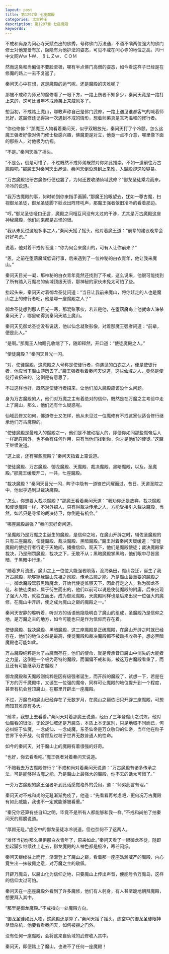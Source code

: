 ```yaml
---
layout: post
title: 第1297章 七座魔殿
categories: 太古神王
description: 第1297章 七座魔殿
keywords:
---
```


不戒和尚身为问心寺天赋杰出的佛秀，号称佛门万法通，不语不嗔两位强大的佛门修士对他宠爱有加，隐隐有为他护法的姿态，可见不戒在问心寺的地位之高。㈧㈠ 中文网Ｗｗ┡Ｗ． ８⒈Ｚｗ．ＣＯＭ

然而这臭和尚偏偏不要脸至极，哪有半点佛门高僧的姿态，如今看这样子已经是在修魔的路上一去不复返了。

秦问天心中在想，这是魔殿的运气呢，还是魔殿的灾难呢？

那被不戒称为师兄的魔修看了一眼下方，一路上伤者不知多少，秦问天竟是一路打上来的，这可比当年不戒师弟上来威风多了。

想当初，不戒踏上魔山，哪敢声称自己是佛门武修，一路上遇见谁都客气的喊着师兄好，这魔修还记得第一次遇到不戒的情形，想着师弟真是乖巧温和的修行者。

“你也修佛？”那魔王人物看着秦问天，似乎双眼放光，秦问天打了个冷颤。怎么这魔王强者好像对佛门修士极感兴趣，佛魔更是对立，他竟一点不介意，哪里像下面的那些人，对他极为仇视。

“不是。”秦问天摇了摇头。

“不是么，倒是可惜了，不过既然不戒师弟既然对你如此推崇，不如一道前往万古魔殿吧。”那魔王对秦问天出邀请，秦问天倒没想到上来难，入魔殿却这般容易。

“万古魔殿钻研古魔修行便也罢了，为何还要收纳仙域武修？”御龙圣徒乘龙而来，冷冷的说道。

“我万古魔殿的事，何时轮到你来指手画脚。”那魔王抬眼望去，犹如一尊古魔，扫视御龙圣徒，御龙圣徒脚下妖龙出阵阵吼声，那魔王强者依旧冷冷的看着那边。

“哼。”御龙圣徒哑口无言，魔殿之间相互间没有太过的干涉，尤其是万古魔殿这座神秘魔殿，他们向来都是古怪的很。

“我从未见过这般多事之人。”秦问天摇了摇头，他对着魔王道：“前辈的建议晚辈会好好考虑。”

说着，他对着不戒传音道：“你为何会来魔山的，可有人让你前来？”

“恩，之前在堕落魔域低调行事，后来遇到了一位神秘的白衣青年，他让我来魔山。”

秦问天目光一凝，那神秘的白衣青年竟然还找到了不戒，这么说来，他很可能找到了所有踏入万魔岛的仙域顶级天骄，那神秘的家伙未免太可怕了些。

抬起头来，秦问天对着御龙圣徒问道：“当日让我前来魔山，将你赶走的人也是魔山之上的修行者吧，他是哪一座魔殿之人？”

御龙圣徒想到那人目光一寒，那混账家伙，若非是他，在堕落魔岛上他就命人诛杀秦问天了，哪里轮得到秦问天踏上魔山。

秦问天见御龙圣徒没有说话，他以仙念凝聚影像，对着那魔王强者问道：“前辈，便是此人。”

“是啊。”那魔王人物瞳孔收缩了下，随即释然，开口道：“使徒魔殿之人。”

“使徒魔殿？”秦问天目光一闪。

“对，使徒魔殿，这魔殿之人号称是使徒行者，你遇见的白衣之人，便是使徒行者，他应当下魔山游历去了。”魔王强者看着秦问天说道，这些仙域之人，竟然是使徒行者招来的，这倒是有意思了。

不过这样也好，既然是使徒行者招来，让他们加入魔殿应该没什么问题。

身为万古魔殿的人，他们对万魔之主有着绝对的信仰，既然是在万魔之主考验中走上了魔山，那么，他们还有什么疑惑呢。

仙域武修又如何，佛道修士又怎样，他从未见过一位魔修有不戒这家伙适合修行继承他们万古魔殿的。

“使徒魔殿是最难入的魔殿之一，他们是不被动招人的，即便你如同那些魔帝后人一样跪在殿外，也不会有任何作用，只有当他们找到你，你才是他们的使徒。”这魔王继续说道。

“这上面，还有哪些魔殿？”秦问天指着上空说道。

“使徒魔殿、万古魔殿、御龙魔殿、天魔殿、裁决魔殿、黑暗魔殿，以及，圣魔殿。”那魔王缓缓开口，一共，七座魔殿。

“裁决魔殿？”秦问天目光一闪，眸子中隐有一道锋芒闪耀而过，昔日，天道圣院之中，他似乎遇到过裁决魔殿。

“怎么，你想要入裁决魔殿？”那魔王看着秦问天道：“我劝你还是放弃，裁决魔殿和使徒魔殿一样，不对外招人，只有得裁决传承之人，方能受接引入裁决魔殿，当然，如若只是寻常的裁决侍卫，你倒是有机会。”

“哪座魔殿最强？”秦问天好奇问道。

“圣魔殿乃是万魔之主诞生的魔殿，是信仰之地，在魔山开辟之时，辅佐圣魔殿的只有三座魔殿，使徒魔殿、裁决魔殿、黑暗魔殿。”魔王对着秦问天缓缓道：“使徒魔殿的使徒行者行走于天地间，播撒信仰，观天下，他们是魔殿使徒；裁决魔殿掌裁决，乃是刑罚魔殿，裁决之下，无敢不从；黑暗魔殿掌黑暗，他们眼中尽皆黑暗，于黑暗中行走。”

“随着岁月流逝，魔山之上一位位大能强者陨落，沧海桑田，魔山变迁，诞生了我万古魔殿，能够窥我魔山先祖之风貌，传承古魔之能，乃是魔山最重要的魔殿之一，御龙魔殿驾驭黑暗魔龙，开始代使徒监察天下，因此行走之人，称为御龙圣徒，和使徒类似，属于衍生而出的，他们以前可以说是使徒魔殿的附庸，后来出现了强大人物，就独立而出，成为御龙魔殿，天魔殿同样也是后来出现一位强大的魔修，在魔山中开辟，使之成为魔山之巅的魔殿之一。”

秦问天安静的聆听着，听对方的话语他隐隐明白了魔山的组成，圣魔殿乃是信仰之地，是万魔之主的地方，如今可能也只是作为信仰而存在着。

使徒魔殿、裁决魔殿、黑暗魔殿，这三座魔殿是正统魔殿，在魔山开辟之时就已经存在，他们的地位必然是最高，使徒魔殿和裁决魔殿都不被动招收弟子，想必黑暗魔殿也可能如此。

万古魔殿纯粹是为了古魔而存在，他们的使命，就是传承昔日魔山中消失的大能者之力量，这倒是一个极为奇特的魔殿，而偏偏不戒和尚，被这万古魔殿看重了，而且还有可能继承万古魔殿？

御龙魔殿和天魔殿则纯粹是因有级强者诞生，而开辟的魔殿了，试想一下，若是在下方的万千魔殿中，又诞生一位强的魔帝，同样可让魔殿的地位提升到一个程度，甚至有机会登顶魔山，在那里开辟出一座魔殿。

不过，万魔岛和魔山已经存在了无数岁月，在魔山之巅依旧只开辟三座魔殿，可想而知其难度有多大。

“前辈，我想上去看看。”秦问天对着那魔王说道，经历了三年登魔山之试炼，他对仙魔看的很淡，无论是仙域还是万魔岛，本质上本无区别，只是地域不同而已，何必纠结于仙魔，一念成仙、一念成魔，东圣仙帝是万众敬仰的仙帝，当年他在粒子世界下令开战，何曾顾及过粒子世界无数普通人的性命。

如今的秦问天，对于魔山上的魔殿有着很强的好奇。

“也好，你去看看吧。”魔王强者对着秦问天说道。

“不陪我去万古魔殿修行？”不戒和尚对着秦问天说道：“万古魔殿有诸多传承之法，可是能够得古魔之能，乃是魔山上最强大的魔殿，你不去的话太可惜了。”

一旁万古魔殿的魔王强者听到此话感觉格外的受用，道：“师弟此言有理。”

秦问天对不戒和尚的无耻渐渐免疫了，他道：“先看看再考虑吧，更何况万古魔殿有如此威能，我也不一定就能够被看重。”

“秦兄你还算有些自知之明，毕竟不是所有人都能够和我一样。”不戒和尚拍了拍秦问天的肩膀说道。

“厚颜无耻。”虚空中的御龙圣徒冰冷说道，但也奈何不了这两人。

“难怪当初你那么畏惧那白衣青年了，原来如此。”秦问天看了一眼御龙圣徒，随即抬起脚步继续往上走去，御龙魔殿的人神色都是极冷，寒芒闪烁。

秦问天继续往上而行，渐渐登上了魔山之巅，看着那一座座浩瀚威严的魔殿，内心竟生出一抹敬佩之意，对万魔之主的敬佩。

开辟万魔岛，以魔山化为信仰之地，只要魔山上传出声音，便能号令万魔岛，这样的信仰太过可怕。

秦问天在一座座魔殿外看到了许多魔修，他们有人躬身，有人甚至跪地朝拜魔殿，想要拜入其中。

“那里是御龙魔殿。”不戒指向一处魔殿方向。

“御龙圣徒如此人物，这魔殿还是算了。”秦问天摇了摇头，虚空中的御龙圣徒眼神尽皆杀机，他要看看秦问天，如何被拒之门外。

没有任何一座魔殿，会将这来自仙域的武修收入其中。

秦问天，即便踏上了魔山，也进不了任何一座魔殿！
